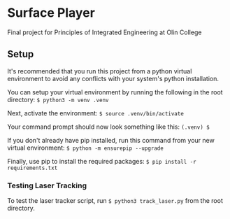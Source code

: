 # Surface Player
Final project for Principles of Integrated Engineering at Olin College

## Setup
It's recommended that you run this project from a python virtual environment to avoid any conflicts with your system's python installation.

You can setup your virtual environment by running the following in the root directory:
`$ python3 -m venv .venv`

Next, activate the environment:
`$ source .venv/bin/activate`

Your command prompt should now look something like this:
`(.venv) $`

If you don't already have pip installed, run this command from your new virtual environment:
`$ python -m ensurepip --upgrade`

Finally, use pip to install the required packages:
`$ pip install -r requirements.txt`

### Testing Laser Tracking
To test the laser tracker script, run `$ python3 track_laser.py` from the root directory.